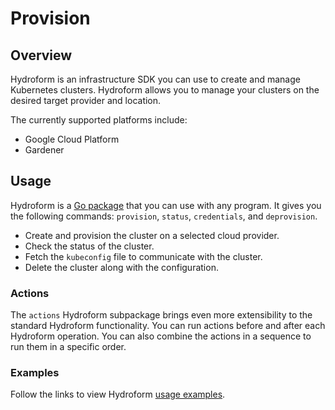 # Provision

## Overview
Hydroform is an infrastructure SDK you can use to create and manage Kubernetes clusters. Hydroform allows you to manage your clusters on the desired target provider and location. 

The currently supported platforms include:

- Google Cloud Platform
- Gardener

## Usage
Hydroform is a [Go package](https://godoc.org/github.com/kyma-incubator/hydroform) that you can use with any program. It gives you the following commands: `provision`, `status`, `credentials`, and `deprovision`.

- Create and provision the cluster on a selected cloud provider.
- Check the status of the cluster.
- Fetch the `kubeconfig` file to communicate with the cluster.
- Delete the cluster along with the configuration. 

### Actions 

The `actions` Hydroform subpackage brings even more extensibility to the standard Hydroform functionality. You can run actions before and after each Hydroform operation. You can also combine the actions in a sequence to run them in a specific order.

### Examples

Follow the links to view Hydroform [usage examples](./examples/README.md).

